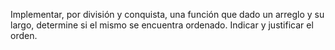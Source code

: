Implementar, por división y conquista, una función que dado un arreglo y su largo, determine si el mismo se encuentra ordenado. Indicar y justificar el orden.